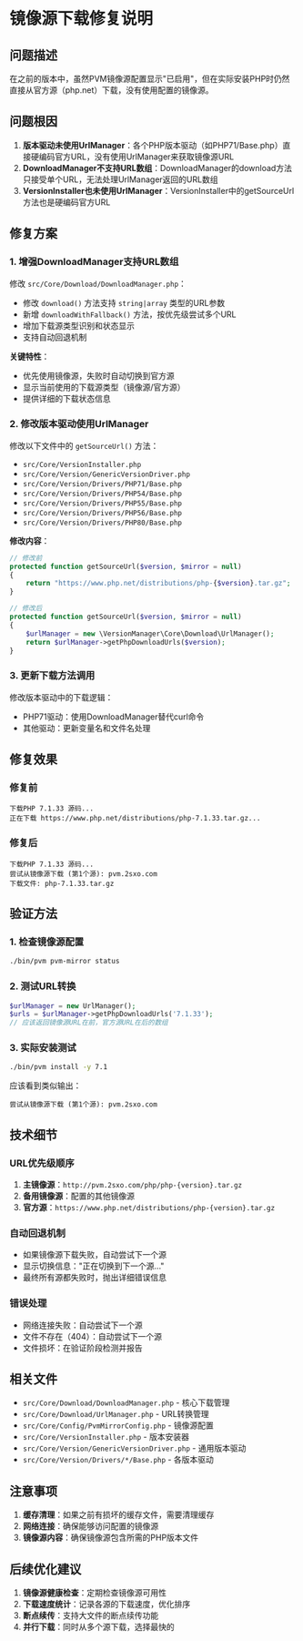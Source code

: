# 镜像源下载修复说明

## 问题描述

在之前的版本中，虽然PVM镜像源配置显示"已启用"，但在实际安装PHP时仍然直接从官方源（php.net）下载，没有使用配置的镜像源。

## 问题根因

1. **版本驱动未使用UrlManager**：各个PHP版本驱动（如PHP71/Base.php）直接硬编码官方URL，没有使用UrlManager来获取镜像源URL
2. **DownloadManager不支持URL数组**：DownloadManager的download方法只接受单个URL，无法处理UrlManager返回的URL数组
3. **VersionInstaller也未使用UrlManager**：VersionInstaller中的getSourceUrl方法也是硬编码官方URL

## 修复方案

### 1. 增强DownloadManager支持URL数组

修改 `src/Core/Download/DownloadManager.php`：

- 修改 `download()` 方法支持 `string|array` 类型的URL参数
- 新增 `downloadWithFallback()` 方法，按优先级尝试多个URL
- 增加下载源类型识别和状态显示
- 支持自动回退机制

**关键特性**：
- 优先使用镜像源，失败时自动切换到官方源
- 显示当前使用的下载源类型（镜像源/官方源）
- 提供详细的下载状态信息

### 2. 修改版本驱动使用UrlManager

修改以下文件中的 `getSourceUrl()` 方法：

- `src/Core/VersionInstaller.php`
- `src/Core/Version/GenericVersionDriver.php`
- `src/Core/Version/Drivers/PHP71/Base.php`
- `src/Core/Version/Drivers/PHP54/Base.php`
- `src/Core/Version/Drivers/PHP55/Base.php`
- `src/Core/Version/Drivers/PHP56/Base.php`
- `src/Core/Version/Drivers/PHP80/Base.php`

**修改内容**：
```php
// 修改前
protected function getSourceUrl($version, $mirror = null)
{
    return "https://www.php.net/distributions/php-{$version}.tar.gz";
}

// 修改后
protected function getSourceUrl($version, $mirror = null)
{
    $urlManager = new \VersionManager\Core\Download\UrlManager();
    return $urlManager->getPhpDownloadUrls($version);
}
```

### 3. 更新下载方法调用

修改版本驱动中的下载逻辑：

- PHP71驱动：使用DownloadManager替代curl命令
- 其他驱动：更新变量名和文件名处理

## 修复效果

### 修复前
```
下载PHP 7.1.33 源码...
正在下载 https://www.php.net/distributions/php-7.1.33.tar.gz...
```

### 修复后
```
下载PHP 7.1.33 源码...
尝试从镜像源下载 (第1个源): pvm.2sxo.com
下载文件: php-7.1.33.tar.gz
```

## 验证方法

### 1. 检查镜像源配置
```bash
./bin/pvm pvm-mirror status
```

### 2. 测试URL转换
```php
$urlManager = new UrlManager();
$urls = $urlManager->getPhpDownloadUrls('7.1.33');
// 应该返回镜像源URL在前，官方源URL在后的数组
```

### 3. 实际安装测试
```bash
./bin/pvm install -y 7.1
```

应该看到类似输出：
```
尝试从镜像源下载 (第1个源): pvm.2sxo.com
```

## 技术细节

### URL优先级顺序

1. **主镜像源**：`http://pvm.2sxo.com/php/php-{version}.tar.gz`
2. **备用镜像源**：配置的其他镜像源
3. **官方源**：`https://www.php.net/distributions/php-{version}.tar.gz`

### 自动回退机制

- 如果镜像源下载失败，自动尝试下一个源
- 显示切换信息："正在切换到下一个源..."
- 最终所有源都失败时，抛出详细错误信息

### 错误处理

- 网络连接失败：自动尝试下一个源
- 文件不存在（404）：自动尝试下一个源
- 文件损坏：在验证阶段检测并报告

## 相关文件

- `src/Core/Download/DownloadManager.php` - 核心下载管理
- `src/Core/Download/UrlManager.php` - URL转换管理
- `src/Core/Config/PvmMirrorConfig.php` - 镜像源配置
- `src/Core/VersionInstaller.php` - 版本安装器
- `src/Core/Version/GenericVersionDriver.php` - 通用版本驱动
- `src/Core/Version/Drivers/*/Base.php` - 各版本驱动

## 注意事项

1. **缓存清理**：如果之前有损坏的缓存文件，需要清理缓存
2. **网络连接**：确保能够访问配置的镜像源
3. **镜像源内容**：确保镜像源包含所需的PHP版本文件

## 后续优化建议

1. **镜像源健康检查**：定期检查镜像源可用性
2. **下载速度统计**：记录各源的下载速度，优化排序
3. **断点续传**：支持大文件的断点续传功能
4. **并行下载**：同时从多个源下载，选择最快的
